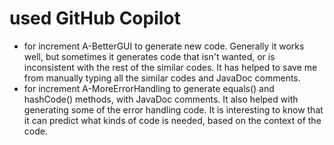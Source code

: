 # used GitHub Copilot 
- for increment A-BetterGUI to generate new code.
Generally it works well, but sometimes it generates code
that isn't wanted, or is inconsistent with the rest of
the similar codes. It has helped to save me from manually
typing all the similar codes and JavaDoc comments.
- for increment A-MoreErrorHandling to generate equals()
and hashCode() methods, with JavaDoc comments. It also
helped with generating some of the error handling code.
It is interesting to know that it can predict what kinds
of code is needed, based on the context of the code.
